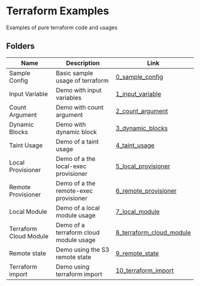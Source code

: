 # Terraform Examples

Examples of pure terraform code and usages

## Folders

| Name                   | Description                            | Link                                                   |
|------------------------|----------------------------------------|--------------------------------------------------------|
| Sample Config          | Basic sample usage of terraform        | [0_sample_config](./0_sample_config)                   |
| Input Variable         | Demo with input variables              | [1_input_variable](./1_input_variable)                 |
| Count Argument         | Demo with count argument               | [2_count_argument](./2_count_argument)                 |
| Dynamic Blocks         | Demo with dynamic block                | [3_dynamic_blocks](./3_dynamic_blocks)                 |
| Taint Usage            | Demo of a taint usage                  | [4_taint_usage](./4_taint_usage)                       |
| Local Provisioner      | Demo of a the local-exec provisioner   | [5_local_provisioner](./5_local_provisioner)           |
| Remote Provisioner     | Demo of a the remote-exec provisioner  | [6_remote_provisioner](./6_remote_provisioner)         |
| Local Module           | Demo of a local module usage           | [7_local_module](./7_local_module)                     |
| Terraform Cloud Module | Demo of a terraform cloud module usage | [8_terraform_cloud_module](./8_terraform_cloud_module) |
| Remote state           | Demo using the S3 remote state         | [9_remote_state](./9_remote_state)                     |
| Terraform import       | Demo using terraform import            | [10_terraform_import](./10_terraform_import)           |
